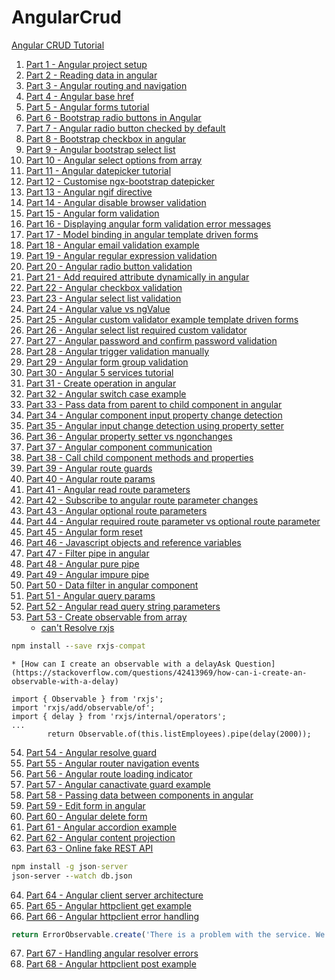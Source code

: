 # AngularCrud
[Angular CRUD Tutorial](http://csharp-video-tutorials.blogspot.com/2017/12/angular-crud-tutorial.html)
1. [Part 1 - Angular project setup](http://csharp-video-tutorials.blogspot.com/2017/12/angular-project-setup.html)
2. [Part 2 - Reading data in angular](http://csharp-video-tutorials.blogspot.com/2017/12/reading-data-in-angular.html)
3. [Part 3 - Angular routing and navigation](http://csharp-video-tutorials.blogspot.com/2017/12/angular-routing-and-navigation.html)
4. [Part 4 - Angular base href](http://csharp-video-tutorials.blogspot.com/2017/12/angular-base-href.html)
5. [Part 5 - Angular forms tutorial](http://csharp-video-tutorials.blogspot.com/2017/12/angular-forms-tutorial.html)
6. [Part 6 - Bootstrap radio buttons in Angular](http://csharp-video-tutorials.blogspot.com/2017/12/bootstrap-radio-buttons-in-angular.html)
7. [Part 7 - Angular radio button checked by default](http://csharp-video-tutorials.blogspot.com/2018/01/angular-radio-button-checked-by-default.html)
8. [Part 8 - Bootstrap checkbox in angular](http://csharp-video-tutorials.blogspot.com/2018/01/bootstrap-checkbox-in-angular.html)
9. [Part 9 - Angular bootstrap select list](http://csharp-video-tutorials.blogspot.com/2018/01/angular-bootstrap-select-list.html)
10. [Part 10 - Angular select options from array](http://csharp-video-tutorials.blogspot.com/2018/01/angular-select-options-from-array.html)
11. [Part 11 - Angular datepicker tutorial](http://csharp-video-tutorials.blogspot.com/2018/01/angular-datepicker-tutorial.html)
12. [Part 12 - Customise ngx-bootstrap datepicker](http://csharp-video-tutorials.blogspot.com/2018/01/angular-ngif-directive.html)
13. [Part 13 - Angular ngif directive](http://csharp-video-tutorials.blogspot.com/2018/01/angular-ngif-directive.html)
14. [Part 14 - Angular disable browser validation](http://csharp-video-tutorials.blogspot.com/2018/01/angular-disable-browser-validation.html)
15. [Part 15 - Angular form validation](http://csharp-video-tutorials.blogspot.com/2018/01/angular-form-validation.html)
16. [Part 16 - Displaying angular form validation error messages](http://csharp-video-tutorials.blogspot.com/2018/01/displaying-angular-form-validation.html)
17. [Part 17 - Model binding in angular template driven forms](http://csharp-video-tutorials.blogspot.com/2018/02/model-binding-in-angular-template.html)
18. [Part 18 - Angular email validation example](http://csharp-video-tutorials.blogspot.com/2018/02/angular-email-validation-example.html)
19. [Part 19 - Angular regular expression validation](http://csharp-video-tutorials.blogspot.com/2018/02/angular-radio-button-validation.html)
20. [Part 20 - Angular radio button validation](http://csharp-video-tutorials.blogspot.com/2018/02/angular-radio-button-validation.html)
21. [Part 21 - Add required attribute dynamically in angular](http://csharp-video-tutorials.blogspot.com/2018/02/add-required-attribute-dynamically-in.html)
22. [Part 22 - Angular checkbox validation](http://csharp-video-tutorials.blogspot.com/2018/02/angular-select-list-validation.html)
23. [Part 23 - Angular select list validation](http://csharp-video-tutorials.blogspot.com/2018/02/angular-select-list-validation.html)
24. [Part 24 - Angular value vs ngValue](http://csharp-video-tutorials.blogspot.com/2018/02/angular-value-vs-ngvalue.html)
25. [Part 25 - Angular custom validator example template driven forms](http://csharp-video-tutorials.blogspot.com/2018/02/angular-custom-validator-example_27.html)
26. [Part 26 - Angular select list required custom validator](http://csharp-video-tutorials.blogspot.com/2018/02/angular-select-list-required-custom.html)
27. [Part 27 - Angular password and confirm password validation](http://csharp-video-tutorials.blogspot.com/2018/03/angular-password-and-confirm-password.html)
28. [Part 28 - Angular trigger validation manually](http://csharp-video-tutorials.blogspot.com/2018/03/angular-trigger-validation-manually.html)
29. [Part 29 - Angular form group validation](http://csharp-video-tutorials.blogspot.com/2018/03/angular-form-group-validation.html)
30. [Part 30 - Angular 5 services tutorial](http://csharp-video-tutorials.blogspot.com/2018/03/angular-5-services-tutorial.html)
31. [Part 31 - Create operation in angular](http://csharp-video-tutorials.blogspot.com/2018/03/create-operation-in-angular.html)
32. [Part 32 - Angular switch case example](http://csharp-video-tutorials.blogspot.com/2018/03/angular-switch-case-example.html)
33. [Part 33 - Pass data from parent to child component in angular](http://csharp-video-tutorials.blogspot.com/2018/03/pass-data-from-parent-to-child.html)
34. [Part 34 - Angular component input property change detection](http://csharp-video-tutorials.blogspot.com/2018/03/angular-component-input-property-change.html)
35. [Part 35 - Angular input change detection using property setter](http://csharp-video-tutorials.blogspot.com/2018/03/angular-property-setter-vs-ngonchanges.html)
36. [Part 36 - Angular property setter vs ngonchanges](http://csharp-video-tutorials.blogspot.com/2018/03/angular-property-setter-vs-ngonchanges.html)
37. [Part 37 - Angular component communication](http://csharp-video-tutorials.blogspot.com/2018/04/angular-component-communication.html)
38. [Part 38 - Call child component methods and properties](http://csharp-video-tutorials.blogspot.com/2018/04/call-child-component-methods-and.html)
39. [Part 39 - Angular route guards](http://csharp-video-tutorials.blogspot.com/2018/04/angular-route-guards.html)
40. [Part 40 - Angular route params](http://csharp-video-tutorials.blogspot.com/2018/04/angular-route-params.html)
41. [Part 41 - Angular read route parameters](http://csharp-video-tutorials.blogspot.com/2018/04/angular-read-route-parameters.html)
42. [Part 42 - Subscribe to angular route parameter changes](http://csharp-video-tutorials.blogspot.com/2018/04/subscribe-to-angular-route-parameter.html)
43. [Part 43 - Angular optional route parameters](http://csharp-video-tutorials.blogspot.com/2018/04/angular-optional-route-parameters.html)
44. [Part 44 - Angular required route parameter vs optional route parameter](http://csharp-video-tutorials.blogspot.com/2018/04/angular-required-route-parameter-vs.html)
45. [Part 45 - Angular form reset](http://csharp-video-tutorials.blogspot.com/2018/04/angular-form-reset.html)
46. [Part 46 - Javascript objects and reference variables](http://csharp-video-tutorials.blogspot.com/2018/05/javascript-objects-and-reference.html)
47. [Part 47 - Filter pipe in angular](http://csharp-video-tutorials.blogspot.com/2018/05/filter-pipe-in-angular.html)
48. [Part 48 - Angular pure pipe](http://csharp-video-tutorials.blogspot.com/2018/05/angular-pure-pipe.html)
49. [Part 49 - Angular impure pipe](http://csharp-video-tutorials.blogspot.com/2018/05/data-filter-in-angular-component.html)
50. [Part 50 - Data filter in angular component](http://csharp-video-tutorials.blogspot.com/2018/05/data-filter-in-angular-component.html)
51. [Part 51 - Angular query params](http://csharp-video-tutorials.blogspot.com/2018/05/angular-query-params.html)
52. [Part 52 - Angular read query string parameters](http://csharp-video-tutorials.blogspot.com/2018/05/angular-read-query-string-parameters.html)
53. [Part 53 - Create observable from array](http://csharp-video-tutorials.blogspot.com/2018/05/create-observable-from-array.html)
    * [can't Resolve rxjs](https://stackoverflow.com/questions/48280400/cant-resolve-rxjs)
```cmd
npm install --save rxjs-compat
```
    * [How can I create an observable with a delayAsk Question](https://stackoverflow.com/questions/42413969/how-can-i-create-an-observable-with-a-delay)
```angular
import { Observable } from 'rxjs';
import 'rxjs/add/observable/of';
import { delay } from 'rxjs/internal/operators';
...
        return Observable.of(this.listEmployees).pipe(delay(2000));
```
54. [Part 54 - Angular resolve guard](http://csharp-video-tutorials.blogspot.com/2018/05/angular-resolve-guard.html)
55. [Part 55 - Angular router navigation events](http://csharp-video-tutorials.blogspot.com/2018/05/angular-router-navigation-events.html)
56. [Part 56 - Angular route loading indicator](http://csharp-video-tutorials.blogspot.com/2018/06/angular-route-loading-indicator.html)
57. [Part 57 - Angular canactivate guard example](http://csharp-video-tutorials.blogspot.com/2018/06/angular-canactivate-guard-example.html)
58. [Part 58 - Passing data between components in angular](http://csharp-video-tutorials.blogspot.com/2018/06/passing-data-between-components-in.html)
59. [Part 59 - Edit form in angular](http://csharp-video-tutorials.blogspot.com/2018/06/edit-form-in-angular.html)
60. [Part 60 - Angular delete form](http://csharp-video-tutorials.blogspot.com/2018/06/angular-delete-form.html)
61. [Part 61 - Angular accordion example](http://csharp-video-tutorials.blogspot.com/2018/06/angular-accordion-example.html)
62. [Part 62 - Angular content projection](http://csharp-video-tutorials.blogspot.com/2018/06/angular-content-projection.html)
63. [Part 63 - Online fake REST API](http://csharp-video-tutorials.blogspot.com/2018/07/online-fake-rest-api.html)
```cmd
npm install -g json-server 
json-server --watch db.json
```
64. [Part 64 - Angular client server architecture](http://csharp-video-tutorials.blogspot.com/2018/07/angular-client-server-architecture.html)
65. [Part 65 - Angular httpclient get example](http://csharp-video-tutorials.blogspot.com/2018/07/angular-httpclient-get-example.html)
66. [Part 66 - Angular httpclient error handling](http://csharp-video-tutorials.blogspot.com/2018/07/angular-httpclient-error-handling.html)
```typescript
return ErrorObservable.create('There is a problem with the service. We are notified & working on it. Please try again later.');
```
67. [Part 67 - Handling angular resolver errors](http://csharp-video-tutorials.blogspot.com/2018/07/handling-angular-resolver-errors.html)
68. [Part 68 - Angular httpclient post example](http://csharp-video-tutorials.blogspot.com/2018/07/angular-httpclient-post-example.html)